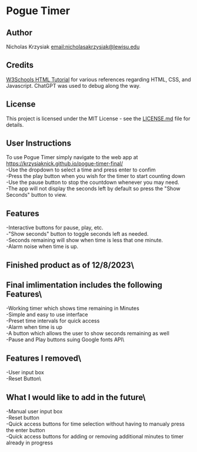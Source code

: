 # Pogue Timer

## Author
Nicholas Krzysiak [email:nicholasakrzysiak@lewisu.edu](mailto:nicholasakrzysiak@lewisu.edu)

## Credits
[W3Schools HTML Tutorial](https://www.w3schools.com) for various references regarding HTML, CSS, and Javascript.
ChatGPT was used to debug along the way.
## License
This project is licensed under the MIT License - see the [LICENSE.md](LICENSE) file for details.

## User Instructions
To use Pogue Timer simply navigate to the web app at https://krzysiaknick.github.io/pogue-timer-final/ \
-Use the dropdown to select a time and press enter to confim\
-Press the play button when you wish for the timer to start counting down\
-Use the pause button to stop the countdown whenever you may need. \
-The app will not display the seconds left by default so press the "Show Seconds" button to view.

## Features
-Interactive buttons for pause, play, etc.\
-"Show seconds" button to toggle seconds left as needed.\
-Seconds remaining will show when time is less that one minute.\
-Alarm noise when time is up.


## Finished product as of 12/8/2023\
## Final imlimentation includes the following Features\

-Working timer which shows time remaining in Minutes\
-Simple and easy to use interface\
-Preset time intervals for quick access\
-Alarm when time is up\
-A button which allows the user to show seconds remaining as well\
-Pause and Play buttons suing Google fonts API\

## Features I removed\
-User input box\
-Reset Button\

## What I would like to add in the future\
-Manual user input box\
-Reset button\
-Quick access buttons for time selection without having to manualy press the enter button\
-Quick access buttons for adding or removing additional minutes to timer already in progress